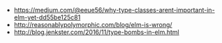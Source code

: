 - https://medium.com/@eeue56/why-type-classes-arent-important-in-elm-yet-dd55be125c81
- http://reasonablypolymorphic.com/blog/elm-is-wrong/
- http://blog.jenkster.com/2016/11/type-bombs-in-elm.html